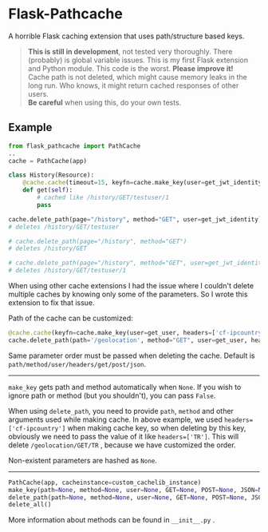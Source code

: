 # Flask-Pathcache
A horrible Flask caching extension that uses path/structure based keys.

> **This is still in development**, not tested very thoroughly. There (probably) is global variable issues. This is my first Flask extension and Python module. This code is the worst. **Please improve it!**<br>
> Cache path is not deleted, which might cause memory leaks in the long run. Who knows, it might return cached responses of other users.<br>
> **Be careful** when using this, do your own tests.

## Example
```python
from flask_pathcache import PathCache
..
cache = PathCache(app)

class History(Resource):
    @cache.cache(timeout=15, keyfn=cache.make_key(user=get_jwt_identity, GET=['page']))
    def get(self):
        # cached like /history/GET/testuser/1
        pass

cache.delete_path(page="/history", method="GET", user=get_jwt_identity)
# deletes /history/GET/testuser

# cache.delete_path(page="/history", method="GET")
# deletes /history/GET

# cache.delete_path(page="/history", method="GET", user=get_jwt_identity, GET=['1'])
# deletes /history/GET/testuser/1
```

When using other cache extensions I had the issue where I couldn't delete multiple caches by knowing only some of the parameters. So I wrote this extension to fix that issue.

Path of the cache can be customized:
```python
@cache.cache(keyfn=cache.make_key(user=get_user, headers=['cf-ipcountry'], parameter_order=['headers', 'user']))
cache.delete_path(path='/geolocation', method="GET", user=get_user, headers=['TR'], parameter_order=['headers', 'user'])
```
Same parameter order must be passed when deleting the cache. Default is `path/method/user/headers/get/post/json`.
<hr>

`make_key` gets path and method automatically when `None`. If you wish to ignore path or method (but you shouldn't), you can pass `False`.

When using `delete_path`, you need to provide `path`, `method` and other arguments used while making cache.
In above example, we used `headers=['cf-ipcountry']` when making cache key, so when deleting by this key, obviously we need to pass the value of it like `headers=['TR']`. This will delete `/geolocation/GET/TR` , because we have customized the order.<br>

Non-existent parameters are hashed as `None`.
<hr>

```python
PathCache(app, cacheinstance=custom_cachelib_instance)
make_key(path=None, method=None, user=None, GET=None, POST=None, JSON=None, headers=None, parameter_order=None)
delete_path(path=None, method=None, user=None, GET=None, POST=None, JSON=None, recursive=True, parameter_order=None, future=False)
delete_all()
```
More information about methods can be found in `__init__.py` .
